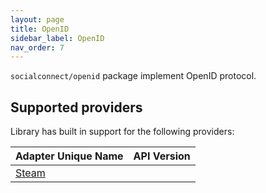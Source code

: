 ```yaml
---
layout: page
title: OpenID
sidebar_label: OpenID
nav_order: 7
---
```


`socialconnect/openid` package implement OpenID protocol.

## Supported providers

Library has built in support for the following providers:

| Adapter Unique Name             | API Version  |
|---------------------------------|--------------|
| [Steam](#steam)                 |              |
